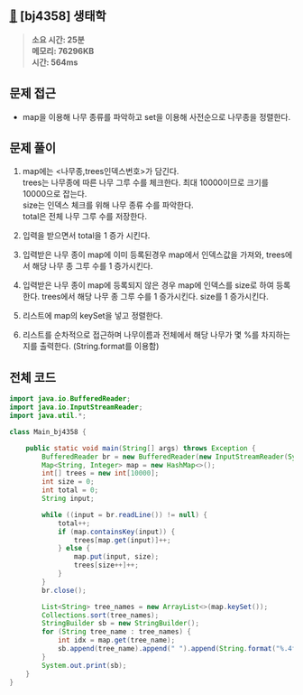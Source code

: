 ## [🌳](https://www.acmicpc.net/problem/4358) [bj4358] 생태학

> **소요 시간: 25분<br>
> 메모리: 76296KB<br>
> 시간: 564ms**

## 문제 접근

- map을 이용해 나무 종류를 파악하고 set을 이용해 사전순으로 나무종을 정렬한다.

## 문제 풀이

1. map에는 <나무종,trees인덱스번호>가 담긴다.<br>
   trees는 나무종에 따른 나무 그루 수를 체크한다. 최대 10000이므로 크기를 10000으로 잡는다. <br>
   size는 인덱스 체크를 위해 나무 종류 수를 파악한다. <br>
   total은 전체 나무 그루 수를 저장한다.<br>

2. 입력을 받으면서 total을 1 증가 시킨다.

3. 입력받은 나무 종이 map에 이미 등록된경우 map에서 인덱스값을 가져와, trees에서 해당 나무 종 그루 수를 1 증가시킨다.

4. 입력받은 나무 종이 map에 등록되지 않은 경우 map에 인덱스를 size로 하여 등록한다. trees에서 해당 나무 종 그루 수를 1 증가시킨다. size를 1 증가시킨다.

5. 리스트에 map의 keySet을 넣고 정렬한다.

6. 리스트를 순차적으로 접근하며 나무이름과 전체에서 해당 나무가 몇 %를 차지하는지를 출력한다. (String.format를 이용함)

## 전체 코드

```java
import java.io.BufferedReader;
import java.io.InputStreamReader;
import java.util.*;

class Main_bj4358 {

    public static void main(String[] args) throws Exception {
        BufferedReader br = new BufferedReader(new InputStreamReader(System.in));
        Map<String, Integer> map = new HashMap<>();
        int[] trees = new int[10000];
        int size = 0;
        int total = 0;
        String input;

        while ((input = br.readLine()) != null) {
            total++;
            if (map.containsKey(input)) {
                trees[map.get(input)]++;
            } else {
                map.put(input, size);
                trees[size++]++;
            }
        }
        br.close();

        List<String> tree_names = new ArrayList<>(map.keySet());
        Collections.sort(tree_names);
        StringBuilder sb = new StringBuilder();
        for (String tree_name : tree_names) {
            int idx = map.get(tree_name);
            sb.append(tree_name).append(" ").append(String.format("%.4f", (double) trees[idx] / total * 100)).append("\n");
        }
        System.out.print(sb);
    }
}
```
